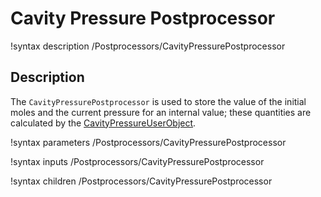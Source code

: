 # Cavity Pressure Postprocessor
!syntax description /Postprocessors/CavityPressurePostprocessor

## Description
The `CavityPressurePostprocessor` is used to store the value of the initial moles and the current pressure for an internal value; these quantities are calculated by the [CavityPressureUserObject](/UserObjects/tensor_mechanics/CavityPressureUserObject.md).

!syntax parameters /Postprocessors/CavityPressurePostprocessor

!syntax inputs /Postprocessors/CavityPressurePostprocessor

!syntax children /Postprocessors/CavityPressurePostprocessor
